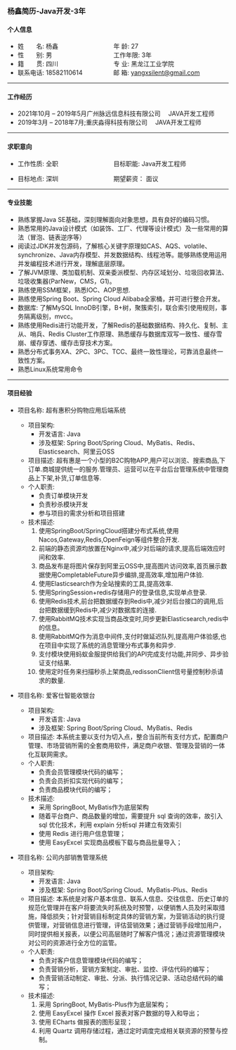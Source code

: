 ### 杨鑫简历-Java开发-3年

####  个人信息

- 姓　　名: 杨鑫　　　　　　　　　年   龄: 27	
- 性　　别: 男　　　　　　　　　　工作年限: 3年
- 籍　　贯: 四川　　　　　　　　　专   业: 黑龙江工业学院
- 联系电话: 18582110614　　　　　邮   箱: yangxsilent@gmail.com

---
#### 工作经历

- 2021年10月 – 2019年5月广州脉远信息科技有限公司 　JAVA开发工程师
- 2019年3月  – 2018年7月;重庆淼得科技有限公司 　JAVA开发工程师

---
#### 求职意向

- 工作性质: 全职　　　　　　　　　目标职能: Java开发工程师

- 目标地点: 深圳　　　　　　　　　期望薪资： 面议

---
#### 专业技能

- 熟练掌握Java SE基础，深刻理解面向对象思想，具有良好的编码习惯。
- 熟悉常用的Java设计模式（如装饰、工厂、代理等设计模式）及一些常用的算法（冒泡、链表逆序等）
- 阅读过JDK并发包源码，了解核心关键字原理如CAS、AQS、volatile、synchronize、Java内存模型、并发数据结构、线程池等。能够熟练使用运用并发编程技术进行开发，理解底层原理。
- 了解JVM原理、类加载机制、双亲委派模型、内存区域划分、垃圾回收算法、垃圾收集器(ParNew，CMS，G1)。
- 熟练使用SSM框架，熟悉IOC、AOP思想.
- 熟练使用Spring Boot、Spring Cloud Alibaba全家桶，并可进行整合开发。
- 数据库: 了解MySQL InnoDB引擎，B+树，聚簇索引，联合索引使用规则，事务隔离级别，mvcc。
- 熟练使用Redis进行功能开发，了解Redis的基础数据结构、持久化、复制、主从、哨兵、Redis Cluster工作原理、熟悉缓存与数据库双写一致性、缓存雪崩、缓存穿透、缓存击穿技术方案。
- 熟悉分布式事务XA、2PC、3PC、TCC、最终一致性理论，可靠消息最终一致性方案。
- 熟悉Linux系统常用命令

---
#### 项目经验

- 项目名称: 超有惠积分购物应用后端系统
  - 项目架构:  
    - 开发语言: Java
    - 涉及框架: Spring Boot/Spring Cloud、MyBatis、Redis、 Elasticsearch、阿里云OSS
  - 项目描述: 超有惠是一个小型的B2C购物APP,用户可以浏览、搜索商品,下订单.商城提供统一的服务.管理员、运营可以在平台后台管理系统中管理商品上下架,补货,订单信息等.
  - 个人职责: 
    - 负责订单模块开发
    - 负责秒杀模块开发
    - 参与项目的需求分析和项目搭建
  - 技术描述: 
    1. 使用SpringBoot/SpringCloud搭建分布式系统,使用Nacos,Gateway,Redis,OpenFeign等组件整合开发.
    2. 前端的静态资源均放置在Nginx中,减少对后端的请求,提高后端效应时间和效率.
    3. 商品发布是将图片保存到阿里云OSS中,提高图片访问效率,首页展示数据使用CompletableFuture异步编排,提高效率,增加用户体验.
    4. 使用Elasticsearch作为全站搜索的工具,提高效率.
    5. 使用SpringSession+redis存储用户的登录信息,实现单点登录.
    6. 使用Redis技术,前台把数据缓存到Redis中,减少对后台接口的调用,后台把数据缓到Redis中,减少对数据库的连接.
    7. 使用RabbitMQ技术实现当商品改变时,同步更新Elasticsearch,redis中的信息。
    8.  使用RabbitMQ作为消息中间件,支付时做延迟队列,提高用户体验感,也在项目中实现了系统的消息管理分布式事务和异步.
    9.  支付模块使用蚂蚁金服提供给我们的API完成支付功能,并同步、异步验证支付结果.
    10. 使用定时任务来扫描秒杀上架商品,redissonClient信号量控制秒杀请求的数量.

- 项目名称: 爱客仕智能收银台
  - 项目架构:
    - 开发语言: Java
    - 涉及框架: Spring Boot/Spring Cloud、MyBatis、Redis
  - 项目描述: 本系统主要以支付为切入点，整合当前所有支付方式，配置商户管理、市场营销所需的全套商用软件，满足商户收银、管理及营销的一体化互联网需求。
  - 个人职责: 
    - 负责会员管理模块代码的编写；
    - 负责会员折扣实现代码的编写；
    - 负责商品模块代码的编写；
  - 技术描述:
    - 采用 SpringBoot, MyBatis作为底层架构
    - 随着平台商户、商品数量的增加，需要提升 sql 查询的效率，故引入 sql 优化技术，利用 explain 分析sql 并建立有效索引
    - 使用 Redis 进行用户信息管理；
    - 使用 EasyExcel 实现商品模板下载与商品批量导入；


- 项目名称: 公司内部销售管理系统
  - 项目架构:  
    - 开发语言: Java
    - 涉及框架: Spring Boot/Spring Cloud、MyBatis-Plus、Redis
  - 项目描述: 本系统是对客户基本信息、联系人信息、交往信息、历史订单的规范化管理并在客户将要流失时系统及时预警，以便销售人员及时采取措施，降低损失；针对营销目标制定具体的营销方案，为营销活动的执行提供管理，对营销信息进行管理，评估营销效果；通过营销手段增加用户，同时提供相关报表，以便公司高层随时了解客户情况；通过资源管理模块对公司的资源进行全方位的监管。
  - 个人职责: 
    - 负责对客户信息管理模块代码的编写；
    - 负责营销分析，营销方案制定、审批、监控、评估代码的编写；
    - 负责营销活动制定、审批、分派、执行情况记录、活动总结代码的编写；
  - 技术描述:
    1. 采用 SpringBoot, MyBatis-Plus作为底层架构；
    2. 使用 EasyExcel 操作 Excel 报表对客户数据的导入和导出；
    3. 使用 ECharts 做报表的图形呈现；
    4. 利用 Quartz 调用存储过程，通过定时调度完成相关联资源的预警与控制。

